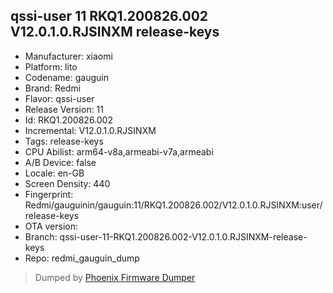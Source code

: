 ## qssi-user 11 RKQ1.200826.002 V12.0.1.0.RJSINXM release-keys
- Manufacturer: xiaomi
- Platform: lito
- Codename: gauguin
- Brand: Redmi
- Flavor: qssi-user
- Release Version: 11
- Id: RKQ1.200826.002
- Incremental: V12.0.1.0.RJSINXM
- Tags: release-keys
- CPU Abilist: arm64-v8a,armeabi-v7a,armeabi
- A/B Device: false
- Locale: en-GB
- Screen Density: 440
- Fingerprint: Redmi/gauguinin/gauguin:11/RKQ1.200826.002/V12.0.1.0.RJSINXM:user/release-keys
- OTA version: 
- Branch: qssi-user-11-RKQ1.200826.002-V12.0.1.0.RJSINXM-release-keys
- Repo: redmi_gauguin_dump


>Dumped by [Phoenix Firmware Dumper](https://github.com/DroidDumps/phoenix_firmware_dumper)
